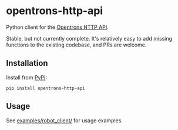 # opentrons-http-api

Python client for the [Opentrons HTTP API](https://github.com/Opentrons/opentrons-integration-tools/tree/main/http-api).

Stable, but not currently complete. It's relatively easy to add missing functions to the existing codebase, and PRs are welcome.

## Installation

Install from [PyPI](https://pypi.org/project/opentrons-http-api/):

```shell
pip install opentrons-http-api
```

## Usage

See [examples/robot_client/](examples/robot_client/) for usage examples.
